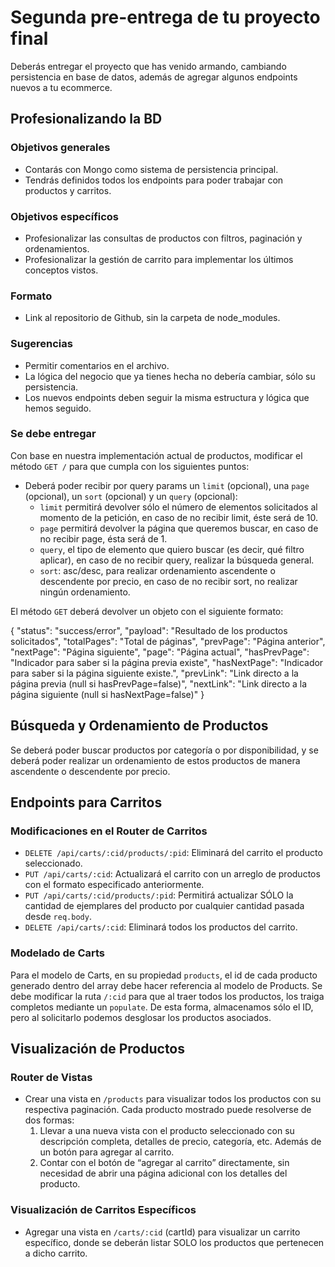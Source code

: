 # Segunda pre-entrega de tu proyecto final

Deberás entregar el proyecto que has venido armando, cambiando persistencia en base de datos, además de agregar algunos endpoints nuevos a tu ecommerce.

## Profesionalizando la BD

### Objetivos generales

- Contarás con Mongo como sistema de persistencia principal.
- Tendrás definidos todos los endpoints para poder trabajar con productos y carritos.

### Objetivos específicos

- Profesionalizar las consultas de productos con filtros, paginación y ordenamientos.
- Profesionalizar la gestión de carrito para implementar los últimos conceptos vistos.

### Formato

- Link al repositorio de Github, sin la carpeta de node_modules.

### Sugerencias

- Permitir comentarios en el archivo.
- La lógica del negocio que ya tienes hecha no debería cambiar, sólo su persistencia.
- Los nuevos endpoints deben seguir la misma estructura y lógica que hemos seguido.

### Se debe entregar

Con base en nuestra implementación actual de productos, modificar el método `GET /` para que cumpla con los siguientes puntos:

- Deberá poder recibir por query params un `limit` (opcional), una `page` (opcional), un `sort` (opcional) y un `query` (opcional):
  - `limit` permitirá devolver sólo el número de elementos solicitados al momento de la petición, en caso de no recibir limit, éste será de 10.
  - `page` permitirá devolver la página que queremos buscar, en caso de no recibir page, ésta será de 1.
  - `query`, el tipo de elemento que quiero buscar (es decir, qué filtro aplicar), en caso de no recibir query, realizar la búsqueda general.
  - `sort`: asc/desc, para realizar ordenamiento ascendente o descendente por precio, en caso de no recibir sort, no realizar ningún ordenamiento.

El método `GET` deberá devolver un objeto con el siguiente formato:

{
  "status": "success/error",
  "payload": "Resultado de los productos solicitados",
  "totalPages": "Total de páginas",
  "prevPage": "Página anterior",
  "nextPage": "Página siguiente",
  "page": "Página actual",
  "hasPrevPage": "Indicador para saber si la página previa existe",
  "hasNextPage": "Indicador para saber si la página siguiente existe.",
  "prevLink": "Link directo a la página previa (null si hasPrevPage=false)",
  "nextLink": "Link directo a la página siguiente (null si hasNextPage=false)"
}

## Búsqueda y Ordenamiento de Productos

Se deberá poder buscar productos por categoría o por disponibilidad, y se deberá poder realizar un ordenamiento de estos productos de manera ascendente o descendente por precio.

## Endpoints para Carritos

### Modificaciones en el Router de Carritos

- `DELETE /api/carts/:cid/products/:pid`: Eliminará del carrito el producto seleccionado.
- `PUT /api/carts/:cid`: Actualizará el carrito con un arreglo de productos con el formato especificado anteriormente.
- `PUT /api/carts/:cid/products/:pid`: Permitirá actualizar SÓLO la cantidad de ejemplares del producto por cualquier cantidad pasada desde `req.body`.
- `DELETE /api/carts/:cid`: Eliminará todos los productos del carrito.

### Modelado de Carts

Para el modelo de Carts, en su propiedad `products`, el id de cada producto generado dentro del array debe hacer referencia al modelo de Products. Se debe modificar la ruta `/:cid` para que al traer todos los productos, los traiga completos mediante un `populate`. De esta forma, almacenamos sólo el ID, pero al solicitarlo podemos desglosar los productos asociados.

## Visualización de Productos

### Router de Vistas

- Crear una vista en `/products` para visualizar todos los productos con su respectiva paginación. Cada producto mostrado puede resolverse de dos formas:
  1. Llevar a una nueva vista con el producto seleccionado con su descripción completa, detalles de precio, categoría, etc. Además de un botón para agregar al carrito.
  2. Contar con el botón de “agregar al carrito” directamente, sin necesidad de abrir una página adicional con los detalles del producto.

### Visualización de Carritos Específicos

- Agregar una vista en `/carts/:cid` (cartId) para visualizar un carrito específico, donde se deberán listar SOLO los productos que pertenecen a dicho carrito.

